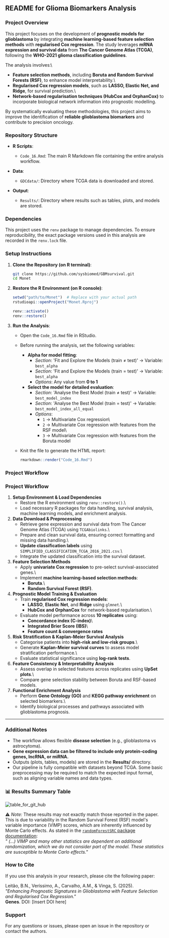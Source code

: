 ## README for Glioma Biomarkers Analysis

### Project Overview

This project focuses on the development of **prognostic models for glioblastoma** by integrating **machine learning-based feature selection methods** with **regularised Cox regression**. The study leverages **mRNA expression and survival data** from **The Cancer Genome Atlas (TCGA)**, following the **WHO-2021 glioma classification guidelines**.

The analysis involves:\
- **Feature selection methods**, including **Boruta and Random Survival Forests (RSF)**, to enhance model interpretability.\
- **Regularised Cox regression models**, such as **LASSO, Elastic Net, and Ridge**, for survival prediction.\
- **Network-based regularisation techniques (HubCox and OrphanCox)** to incorporate biological network information into prognostic modelling.

By systematically evaluating these methodologies, this project aims to improve the identification of **reliable glioblastoma biomarkers** and contribute to precision oncology.

### Repository Structure

-   **R Scripts**:

    -   `Code_16.Rmd`: The main R Markdown file containing the entire analysis workflow.


-   **Data**:

    -   `GDCdata/`: Directory where TCGA data is downloaded and stored.

-   **Output**:

    -   `Results/`: Directory where results such as tables, plots, and models are stored.

### Dependencies

This project uses the `renv` package to manage dependencies. To ensure reproducibility, the exact package versions used in this analysis are recorded in the `renv.lock` file.

### Setup Instructions

1.  **Clone the Repository (on R terminal)**:

    ``` bash
    git clone https://github.com/sysbiomed/GBMsurvival.git
    cd Monet
    ```

2.  **Restore the R Environment (on R console)**:

    ``` r
    setwd("path/to/Monet")  # Replace with your actual path
    rstudioapi::openProject("Monet.Rproj")
    
    renv::activate()
    renv::restore()
    
    ```

3.  **Run the Analysis**:

    -   Open the `Code_16.Rmd` file in RStudio.

    -   Before running the analysis, set the following variables:

        -   **Alpha for model fitting**:
            -   *Section*: 'Fit and Explore the Models (train ≠ test)' → Variable: `best_alpha`
            -   *Section*: 'Fit and Explore the Models (train = test)' → Variable: `best_alpha`
            -   *Options*: Any value from **0 to 1**
        -   **Select the model for detailed evaluation**:
            -   *Section*: 'Analyse the Best Model (train ≠ test)' → Variable: `best_model_index`
            -   *Section*: 'Analyse the Best Model (train = test)' → Variable: `best_model_index_all_equal`
            -   *Options*:
                -   `1` → Multivariate Cox regression\
                -   `2` → Multivariate Cox regression with features from the RSF model\
                -   `3` → Multivariate Cox regression with features from the Boruta model

    -   Knit the file to generate the HTML report:

        ``` r
        rmarkdown::render("Code_16.Rmd")
        ```

### Project Workflow

### **Project Workflow**

1.  **Setup Environment & Load Dependencies**
    -   Restore the R environment using `renv::restore()`.\
    -   Load necessary R packages for data handling, survival analysis, machine learning models, and enrichment analysis.
2.  **Data Download & Preprocessing**
    -   Retrieve gene expression and survival data from The Cancer Genome Atlas (TCGA) using `TCGAbiolinks`.\
    -   Prepare and clean survival data, ensuring correct formatting and missing data handling.\
    -   **Update classification labels** using `SIMPLIFIED_CLASSIFICATION_TCGA_2016_2021.csv`.\
    -   Integrate the updated classification into the survival dataset.
3.  **Feature Selection Methods**
    -   Apply **univariate Cox regression** to pre-select survival-associated genes.\
    -   Implement **machine learning-based selection methods**:
        -   **Boruta**.\
        -   **Random Survival Forest (RSF)**.
4.  **Prognostic Model Training & Evaluation**
    -   Train **regularised Cox regression models**:
        -   **LASSO**, **Elastic Net**, and **Ridge** using `glmnet`.\
        -   **HubCox and OrphanCox** for network-based regularisation.\
    -   Evaluate model performance across **10 replicates** using:
        -   **Concordance index (C-index)**\
        -   **Integrated Brier Score (IBS)**\
        -   **Feature count & convergence rates**
5.  **Risk Stratification & Kaplan-Meier Survival Analysis**
    -   Categorise patients into **high-risk and low-risk groups**.\
    -   Generate **Kaplan-Meier survival curves** to assess model stratification performance.\
    -   Evaluate statistical significance using **log-rank tests**.
6.  **Feature Consistency & Interpretability Analysis**
    -   Assess overlap in selected features across replicates using **UpSet plots**.\
    -   Compare gene selection stability between Boruta and RSF-based models.
7.  **Functional Enrichment Analysis**
    -   Perform **Gene Ontology (GO)** and **KEGG pathway enrichment** on selected biomarkers.\
    -   Identify biological processes and pathways associated with glioblastoma prognosis.

------------------------------------------------------------------------

### **Additional Notes**

-   The workflow allows flexible **disease selection** (e.g., glioblastoma vs astrocytoma).
-   **Gene expression data can be filtered to include only protein-coding genes, lncRNA, or miRNA.**
-   Outputs (plots, tables, models) are stored in the **Results/** directory.
-   Our pipeline is fully compatible with datasets beyond TCGA. Some basic preprocessing may be required to match the expected input format, such as aligning variable names and data types.


### 📊 Results Summary Table
 
![table_for_git_hub](https://github.com/user-attachments/assets/5fa41606-5ba0-4994-923c-0721375a0ad0)

⚠️ *Note:* These results may not exactly match those reported in the paper. This is due to variability in the Random Survival Forest (RSF) model's variable importance (VIMP) scores, which are inherently influenced by Monte Carlo effects. As stated in the [`randomForestSRC` package documentation](https://cran.r-project.org/web/packages/randomForestSRC/randomForestSRC.pdf):   
*" (...) VIMP and many other statistics are dependent on additional randomization, which we do not consider part of the model. These statistics are susceptible to Monte Carlo effects."*


### How to Cite

If you use this analysis in your research, please cite the following paper:

Leitão, B.N., Veríssimo, A., Carvalho, A.M., & Vinga, S. (2025).\
*"Enhancing Prognostic Signatures in Glioblastoma with Feature Selection and Regularised Cox Regression."*\
**Genes**. DOI: [Insert DOI here]

### Support

For any questions or issues, please open an issue in the repository or contact the authors.
